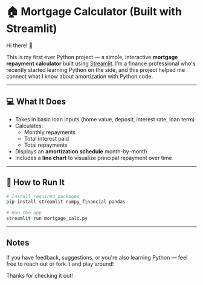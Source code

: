 # 🏠 Mortgage Calculator (Built with Streamlit)

Hi there! 👋

This is my first ever Python project — a simple, interactive **mortgage repayment calculator** built using [Streamlit](https://streamlit.io). I’m a finance professional who's recently started learning Python on the side, and this project helped me connect what I know about amortization with Python code.

---

## 💻 What It Does

- Takes in basic loan inputs (home value, deposit, interest rate, loan term)
- Calculates:
  - Monthly repayments
  - Total interest paid
  - Total repayments
- Displays an **amortization schedule** month-by-month
- Includes a **line chart** to visualize principal repayment over time

---

## 🚀 How to Run It

```bash
# Install required packages
pip install streamlit numpy_financial pandas

# Run the app
streamlit run mortgage_calc.py
```

---

## Notes

If you have feedback, suggestions, or you're also learning Python — feel free to reach out or fork it and play around!

Thanks for checking it out!